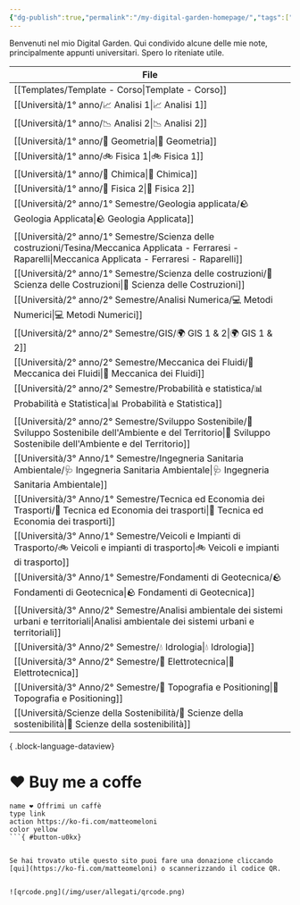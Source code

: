 ```yaml
---
{"dg-publish":true,"permalink":"/my-digital-garden-homepage/","tags":["gardenEntry"]}
---
```


Benvenuti nel mio Digital Garden. Qui condivido alcune delle mie note, principalmente appunti universitari. Spero lo riteniate utile.

| File                                                                                                                                                                      |
| ------------------------------------------------------------------------------------------------------------------------------------------------------------------------- |
| [[Templates/Template - Corso\|Template - Corso]]                                                                                                                       |
| [[Università/1° anno/📈 Analisi 1\|📈 Analisi 1]]                                                                                                                      |
| [[Università/1° anno/📉  Analisi 2\|📉  Analisi 2]]                                                                                                                    |
| [[Università/1° anno/📐 Geometria\|📐 Geometria]]                                                                                                                      |
| [[Università/1° anno/🚲 Fisica 1\|🚲 Fisica 1]]                                                                                                                        |
| [[Università/1° anno/🧪 Chimica\|🧪 Chimica]]                                                                                                                          |
| [[Università/1° anno/🔋 Fisica 2\|🔋 Fisica 2]]                                                                                                                        |
| [[Università/2° anno/1° Semestre/Geologia applicata/🪨 Geologia Applicata\|🪨 Geologia Applicata]]                                                                     |
| [[Università/2° anno/1° Semestre/Scienza delle costruzioni/Tesina/Meccanica Applicata - Ferraresi - Raparelli\|Meccanica Applicata - Ferraresi - Raparelli]]           |
| [[Università/2° anno/1° Semestre/Scienza delle costruzioni/🧱 Scienza delle Costruzioni\|🧱 Scienza delle Costruzioni]]                                                |
| [[Università/2° anno/2° Semestre/Analisi Numerica/💻 Metodi Numerici\|💻 Metodi Numerici]]                                                                             |
| [[Università/2° anno/2° Semestre/GIS/🌍 GIS 1 & 2\|🌍 GIS 1 & 2]]                                                                                                      |
| [[Università/2° anno/2° Semestre/Meccanica dei Fluidi/🚰 Meccanica dei Fluidi\|🚰 Meccanica dei Fluidi]]                                                               |
| [[Università/2° anno/2° Semestre/Probabilità e statistica/📊 Probabilità e Statistica\|📊 Probabilità e Statistica]]                                                   |
| [[Università/2° anno/2° Semestre/Sviluppo Sostenibile/🌱 Sviluppo Sostenibile dell'Ambiente e del Territorio\|🌱 Sviluppo Sostenibile dell'Ambiente e del Territorio]] |
| [[Università/3° Anno/1° Semestre/Ingegneria Sanitaria Ambientale/🩺 Ingegneria Sanitaria Ambientale\|🩺 Ingegneria Sanitaria Ambientale]]                              |
| [[Università/3° Anno/1° Semestre/Tecnica ed Economia dei Trasporti/🚋 Tecnica ed Economia dei trasporti\|🚋 Tecnica ed Economia dei trasporti]]                        |
| [[Università/3° Anno/1° Semestre/Veicoli e Impianti di Trasporto/🚲 Veicoli e impianti di trasporto\|🚲 Veicoli e impianti di trasporto]]                              |
| [[Università/3° Anno/1° Semestre/Fondamenti di Geotecnica/🪨 Fondamenti di Geotecnica\|🪨 Fondamenti di Geotecnica]]                                                   |
| [[Università/3° Anno/2° Semestre/Analisi ambientale dei sistemi urbani e territoriali\|Analisi ambientale dei sistemi urbani e territoriali]]                          |
| [[Università/3° Anno/2° Semestre/💧 Idrologia\|💧 Idrologia]]                                                                                                          |
| [[Università/3° Anno/2° Semestre/🔌 Elettrotecnica\|🔌 Elettrotecnica]]                                                                                                |
| [[Università/3° Anno/2° Semestre/🧭 Topografia e Positioning\|🧭 Topografia e Positioning]]                                                                            |
| [[Università/Scienze della Sostenibilità/🍏 Scienze della sostenibilità\|🍏 Scienze della sostenibilità]]                                                              |

{ .block-language-dataview}

# ❤️ Buy me a coffe

```button
name ❤️ Offrimi un caffè 
type link
action https://ko-fi.com/matteomeloni
color yellow
```{ #button-u0kx}


Se hai trovato utile questo sito puoi fare una donazione cliccando [qui](https://ko-fi.com/matteomeloni) o scannerizzando il codice QR.


![qrcode.png](/img/user/allegati/qrcode.png)